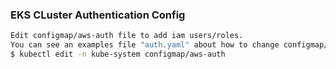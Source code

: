 ### EKS CLuster Authentication Config
```bash
Edit configmap/aws-auth file to add iam users/roles.
You can see an examples file "auth.yaml" about how to change configmap/aws-auth file.
$ kubectl edit -n kube-system configmap/aws-auth 
```